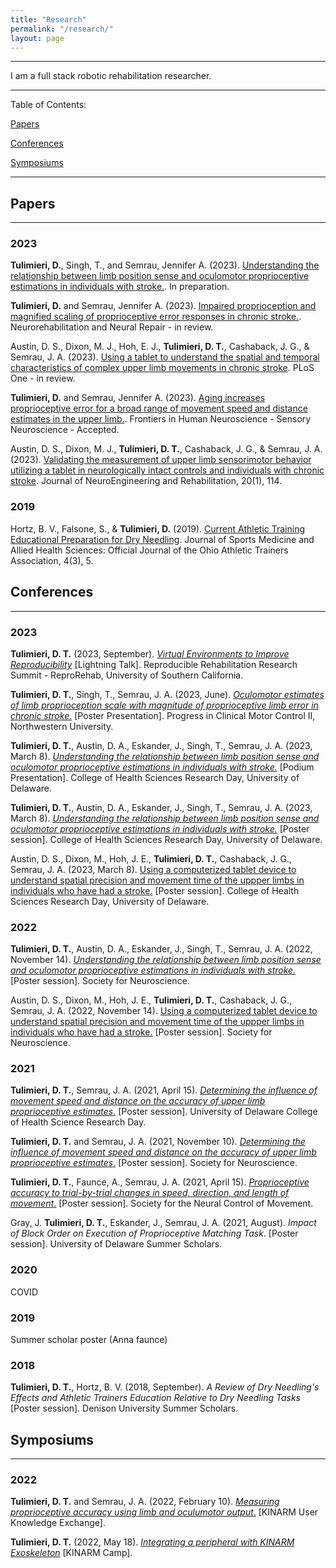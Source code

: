```yaml
---
title: "Research"
permalink: "/research/"
layout: page
---
```


---

I am a full stack robotic rehabilitation researcher. 

---

Table of Contents:

[Papers](#papers)

[Conferences](#conferences)

[Symposiums](#symposiums)

---

## Papers 

---

### 2023

**Tulimieri, D.**, Singh, T., and Semrau, Jennifer A. (2023). [Understanding the relationship between limb position sense and oculomotor proprioceptive estimations in individuals with stroke.](). In preparation. 

**Tulimieri, D.** and Semrau, Jennifer A. (2023). [Impaired proprioception and magnified scaling of proprioceptive error responses in chronic stroke.](). Neurorehabilitation and Neural Repair - in review. 

Austin, D. S., Dixon, M. J., Hoh, E. J., **Tulimieri, D. T.**, Cashaback, J. G., & Semrau, J. A. (2023). [Using a tablet to understand the spatial and temporal characteristics of complex upper limb movements in chronic stroke](). PLoS One - in review.

**Tulimieri, D.** and Semrau, Jennifer A. (2023). [Aging increases proprioceptive error for a broad range of movement speed and distance estimates in the upper limb.](). Frontiers in Human Neuroscience - Sensory Neuroscience - Accepted. 

Austin, D. S., Dixon, M. J., **Tulimieri, D. T.**, Cashaback, J. G., & Semrau, J. A. (2023). [Validating the measurement of upper limb sensorimotor behavior utilizing a tablet in neurologically intact controls and individuals with chronic stroke](https://link.springer.com/article/10.1186/s12984-023-01240-6). Journal of NeuroEngineering and Rehabilitation, 20(1), 114.

### 2019

Hortz, B. V., Falsone, S., & **Tulimieri, D.** (2019). [Current Athletic Training Educational Preparation for Dry Needling](https://scholarworks.bgsu.edu/cgi/viewcontent.cgi?article=1158&context=jsmahs). Journal of Sports Medicine and Allied Health Sciences: Official Journal of the Ohio Athletic Trainers Association, 4(3), 5.

## Conferences

---

### 2023

**Tulimieri, D. T.** (2023, September). [*Virtual Environments to Improve Reproducibility*]() [Lightning Talk]. Reproducible Rehabilitation Research Summit - ReproRehab, University of Southern California. 

**Tulimieri, D. T.**, Singh, T., Semrau, J. A. (2023, June). [*Oculomotor estimates of limb proprioception scale with magnitude of proprioceptive limb error in chronic stroke.*]() [Poster Presentation]. Progress in Clinical Motor Control II, Northwestern University. 

**Tulimieri, D. T.**, Austin, D. A., Eskander, J., Singh, T., Semrau, J. A. (2023, March 8). [*Understanding the relationship between limb position sense and oculomotor proprioceptive estimations in individuals with stroke.*]() [Podium Presentation]. College of Health Sciences Research Day, University of Delaware. 

**Tulimieri, D. T.**, Austin, D. A., Eskander, J., Singh, T., Semrau, J. A. (2023, March 8). [*Understanding the relationship between limb position sense and oculomotor proprioceptive estimations in individuals with stroke.*]() [Poster session]. College of Health Sciences Research Day, University of Delaware. 

Austin, D. S., Dixon, M., Hoh, J. E., **Tulimieri, D. T.**, Cashaback, J. G., Semrau, J. A. (2023, March 8). [Using a computerized tablet device to understand spatial precision and movement time of the uppper limbs in individuals who have had a stroke.]() [Poster session]. College of Health Sciences Research Day, University of Delaware. 

### 2022

**Tulimieri, D. T.**, Austin, D. A., Eskander, J., Singh, T., Semrau, J. A. (2022, November 14). [*Understanding the relationship between limb position sense and oculomotor proprioceptive estimations in individuals with stroke.*]() [Poster session]. Society for Neuroscience.  

Austin, D. S., Dixon, M., Hoh, J. E., **Tulimieri, D. T.**, Cashaback, J. G., Semrau, J. A. (2022, November 14). [Using a computerized tablet device to understand spatial precision and movement time of the uppper limbs in individuals who have had a stroke.]() [Poster session]. Society for Neuroscience.


### 2021

**Tulimieri, D. T.**, Semrau, J. A. (2021, April 15). [*Determining the influence of movement speed and distance on the accuracy of upper limb proprioceptive estimates*.]() [Poster session]. University of Delaware College of Health Science Research Day. 

**Tulimieri, D. T.** and Semrau, J. A. (2021, November 10). [*Determining the influence of movement speed and distance on the accuracy of upper limb proprioceptive estimates*.](https://vimeo.com/666477795) [Poster session]. Society for Neuroscience. 

**Tulimieri, D. T.**, Faunce, A., Semrau, J. A. (2021, April 15). [*Proprioceptive accuracy to trial-by-trial changes in speed, direction, and length of movement*.](https://vimeo.com/666478189) [Poster session]. Society for the Neural Control of Movement. 

Gray, J. **Tulimieri, D. T.**, Eskander, J., Semrau, J. A. (2021, August). *Impact of Block Order on Execution of Proprioceptive Matching Task*. [Poster session]. University of Delaware Summer Scholars.  

### 2020

COVID

### 2019

Summer scholar poster (Anna faunce)

### 2018

**Tulimieri, D. T.**, Hortz, B. V. (2018, September). *A Review of Dry Needling's Effects and Athletic Trainers Education Relative to Dry Needling Tasks* [Poster session]. Denison University Summer Scholars. 

## Symposiums 

---

### 2022

**Tulimieri, D. T.** and Semrau, J. A. (2022, February 10). [*Measuring proprioceptive accuracy using limb and oculumotor output*.](https://vimeo.com/676091426) [KINARM User Knowledge Exchange]. 

**Tulimieri, D. T.** (2022, May 18). [*Integrating a peripheral with KINARM Exoskeleton*](https://vimeo.com/manage/videos/711802706) [KINARM Camp]. 

